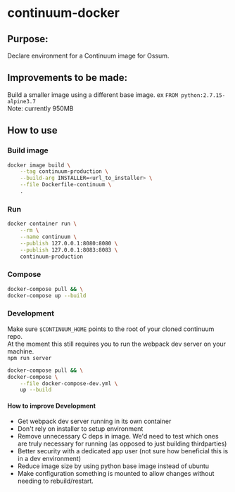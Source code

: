 # continuum-docker

## Purpose:
Declare environment for a Continuum image for Ossum.

## Improvements to be made:
Build a smaller image using a different base image. ex `FROM python:2.7.15-alpine3.7`  
Note: currently 950MB

## How to use
### Build image
```bash
docker image build \
    --tag continuum-production \
    --build-arg INSTALLER=<url_to_installer> \
    --file Dockerfile-continuum \
    .
```
### Run
```bash
docker container run \
    --rm \
    --name continuum \
    --publish 127.0.0.1:8080:8080 \
    --publish 127.0.0.1:8083:8083 \
    continuum-production
```
### Compose
```bash
docker-compose pull && \
docker-compose up --build
```
### Development
Make sure `$CONTINUUM_HOME` points to the root of your cloned continuum repo.  
At the moment this still requires you to run the webpack dev server on your 
machine.   
`npm run server`
```bash
docker-compose pull && \
docker-compose \
    --file docker-compose-dev.yml \
    up --build
```
#### How to improve Development
* Get webpack dev server running in its own container
* Don't rely on installer to setup environment
* Remove unnecessary C deps in image. We'd need to test which ones are truly
 necessary for running (as opposed to just building thirdparties)
* Better security with a dedicated app user (not sure how beneficial this 
 is in a dev environment)
* Reduce image size by using python base image instead of ubuntu
* Make configuration something is mounted to allow changes without needing 
to rebuild/restart.
